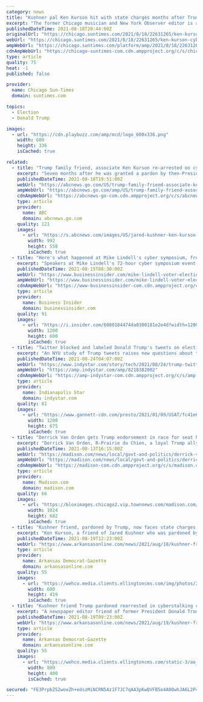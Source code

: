 ```yaml
---
category: news
title: "Kushner pal Ken Kurson hit with state charges months after Trump pardon"
excerpt: "The former Chicago musician and New York Observer editor is accused of cyberstalking his wife during heated divorce proceedings."
publishedDateTime: 2021-08-18T20:44:00Z
originalUrl: "https://chicago.suntimes.com/2021/8/18/22631265/ken-kurson-cyberstalking-charges-jared-kushner-donald-trump-pardon-new-york-observer-green"
webUrl: "https://chicago.suntimes.com/2021/8/18/22631265/ken-kurson-cyberstalking-charges-jared-kushner-donald-trump-pardon-new-york-observer-green"
ampWebUrl: "https://chicago.suntimes.com/platform/amp/2021/8/18/22631265/ken-kurson-cyberstalking-charges-jared-kushner-donald-trump-pardon-new-york-observer-green"
cdnAmpWebUrl: "https://chicago-suntimes-com.cdn.ampproject.org/c/s/chicago.suntimes.com/platform/amp/2021/8/18/22631265/ken-kurson-cyberstalking-charges-jared-kushner-donald-trump-pardon-new-york-observer-green"
type: article
quality: 75
heat: -1
published: false

provider:
  name: Chicago Sun-Times
  domain: suntimes.com

topics:
  - Election
  - Donald Trump

images:
  - url: "https://cdn.playbuzz.com/amp/mcd/logo_600x336.png"
    width: 600
    height: 336
    isCached: true

related:
  - title: "Trump family friend, associate Ken Kurson re-arrested on cyber-stalking charges"
    excerpt: "Seven months after he was granted a pardon by then-President Trump, Ken Kurson, a friend of Trump's son-in-law, was arrested Wednesday on new charges."
    publishedDateTime: 2021-08-18T19:51:00Z
    webUrl: "https://abcnews.go.com/US/trump-family-friend-associate-ken-kurson-arrested-cyber/story?id=79507632"
    ampWebUrl: "https://abcnews.go.com/amp/US/trump-family-friend-associate-ken-kurson-arrested-cyber/story?id=79507632"
    cdnAmpWebUrl: "https://abcnews-go-com.cdn.ampproject.org/c/s/abcnews.go.com/amp/US/trump-family-friend-associate-ken-kurson-arrested-cyber/story?id=79507632"
    type: article
    provider:
      name: ABC
      domain: abcnews.go.com
    quality: 121
    images:
      - url: "https://s.abcnews.com/images/US/jared-kushner-ken-kurson-gty-jt-210817_1629240427687_hpMain_16x9_992.jpg"
        width: 992
        height: 558
        isCached: true
  - title: "Here's what happened at Mike Lindell's cyber symposium, from him storming offstage to Bolsonaro's son giving him a MAGA hat signed by Trump"
    excerpt: "Speakers at Mike Lindell's 72-hour cyber symposium event included Ronald Watkins, Steve Bannon, and the son of Brazilian President Jair Bolsonaro."
    publishedDateTime: 2021-08-15T08:30:00Z
    webUrl: "https://www.businessinsider.com/mike-lindell-voter-election-fraud-cyber-symposium-donald-trump-bolsonaro-2021-8"
    ampWebUrl: "https://www.businessinsider.com/mike-lindell-voter-election-fraud-cyber-symposium-donald-trump-bolsonaro-2021-8?amp"
    cdnAmpWebUrl: "https://www-businessinsider-com.cdn.ampproject.org/c/s/www.businessinsider.com/mike-lindell-voter-election-fraud-cyber-symposium-donald-trump-bolsonaro-2021-8?amp"
    type: article
    provider:
      name: Business Insider
      domain: businessinsider.com
    quality: 91
    images:
      - url: "https://i.insider.com/6080184474da0300181e2e4d?width=1200&format=jpeg"
        width: 1200
        height: 600
        isCached: true
  - title: "Twitter blocked and labeled Donald Trump's tweets on election fraud. They spread anyway."
    excerpt: "An NYU study of Trump tweets raises new questions about the ability of social media companies to halt the flood of falsehoods during election cycles."
    publishedDateTime: 2021-08-24T04:07:00Z
    webUrl: "https://www.indystar.com/story/tech/2021/08/24/trump-twitter-block-election-fraud-tweets-facebook-instagram-posts/8218382002/"
    ampWebUrl: "https://amp.indystar.com/amp/8218382002"
    cdnAmpWebUrl: "https://amp-indystar-com.cdn.ampproject.org/c/s/amp.indystar.com/amp/8218382002"
    type: article
    provider:
      name: Indianapolis Star
      domain: indystar.com
    quality: 81
    images:
      - url: "https://www.gannett-cdn.com/presto/2021/01/09/USAT/fc41e6c8-15fe-4e63-b1ab-c54f6b834ea6-VPC_TRUMP_BANNED_FROM_TWITTER_DESK.00_00_34_26.Still001.jpg?auto=webp&crop=1911,1075,x8,y0&format=pjpg&width=1200"
        width: 1200
        height: 675
        isCached: true
  - title: "Derrick Van Orden gets Trump endorsement in race for seat held by retiring Rep. Ron Kind"
    excerpt: "Derrick Van Orden, R-Prairie du Chien, a loyal Trump ally, is now the only candidate in the race for the seat after longtime Rep. Ron Kind, D-La Crosse, announced his"
    publishedDateTime: 2021-08-13T16:15:00Z
    webUrl: "https://madison.com/news/local/govt-and-politics/derrick-van-orden-gets-trump-endorsement-in-race-for-seat-held-by-retiring-rep-ron/article_d55e7b10-1ed5-597f-ac5b-f217de748224.html"
    ampWebUrl: "https://madison.com/news/local/govt-and-politics/derrick-van-orden-gets-trump-endorsement-in-race-for-seat-held-by-retiring-rep-ron/article_d55e7b10-1ed5-597f-ac5b-f217de748224.amp.html"
    cdnAmpWebUrl: "https://madison-com.cdn.ampproject.org/c/s/madison.com/news/local/govt-and-politics/derrick-van-orden-gets-trump-endorsement-in-race-for-seat-held-by-retiring-rep-ron/article_d55e7b10-1ed5-597f-ac5b-f217de748224.amp.html"
    type: article
    provider:
      name: Madison.com
      domain: madison.com
    quality: 66
    images:
      - url: "https://bloximages.chicago2.vip.townnews.com/madison.com/content/tncms/assets/v3/editorial/e/fc/efc59a83-57df-5335-9878-13ee995e9b45/611695e07a9bb.image.jpg?resize=1024%2C682"
        width: 1024
        height: 682
        isCached: true
  - title: "Kushner friend, pardoned by Trump, now faces state charges in New York"
    excerpt: "Ken Kurson, a friend of Jared Kushner who was pardoned by President Donald Trump in a cyberstalking case, now faces state cyberstalking charges in New York. Prosecutors say Kurson hacked his then-wife's online accounts and sent threatening messages during their divorce proceedings."
    publishedDateTime: 2021-08-19T12:23:00Z
    webUrl: "https://www.arkansasonline.com/news/2021/aug/18/kushner-friend-pardoned-trump-now-faces-state-char/?appnews"
    type: article
    provider:
      name: Arkansas Democrat-Gazette
      domain: arkansasonline.com
    quality: 55
    images:
      - url: "https://wehco.media.clients.ellingtoncms.com/img/photos/2021/08/18/AP20297783355729_t600.jpg?4326734cdb8e39baa3579048ef63ad7b451e7676"
        width: 600
        height: 419
        isCached: true
  - title: "Kushner friend Trump pardoned rearrested in cyberstalking case"
    excerpt: "A newspaper editor friend of former President Donald Trump's son-in-law Jared Kushner was hit Wednesday with state cyberstalking charges in New York, seven months after Trump pardoned him in a similar federal case just before leaving office."
    publishedDateTime: 2021-08-19T09:23:00Z
    webUrl: "https://www.arkansasonline.com/news/2021/aug/19/kushner-friend-trump-pardoned-rearrested-cyberstal/"
    type: article
    provider:
      name: Arkansas Democrat-Gazette
      domain: arkansasonline.com
    quality: 55
    images:
      - url: "https://wehco.media.clients.ellingtoncms.com/static-3/ao_redesign/graphics/adgog.jpg"
        width: 800
        height: 400
        isCached: true

secured: "FE3PrpbZ52woeZh+edszMiNCRN5Az1F7JC7qAA3pKwQVFB5o4A0OwhJA6L2P4G6GbSWszVzNIQAcV8FBOVDkvaPYGldEk9YIW5KlN7sT+UMArjxXTXKTdO52Br8Ne7KKSsZG5izHZ7/PvNVNXWjbN2Pjk69RDmblgUNPDv3k93P+kvYnmmvzhR5di/oTLXgmM9huExlh7LeHD0nXq9bI1w+D9aZddnFakv4Vrd5aBrOUgMfG0BcXoQybbfSM9sq6afh4wLM0rVgIiUUQI0aHDYICADeiSZEjJmsu+AQ5IrJjTgyWpkXcmAQgs205mbwknLNErh4A60wQxQS7T8zpAeNpm50bATwnRTqg0/uhzgs=;FlyJN4O/OxLwGGx5MtV0tA=="
---
```


